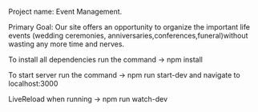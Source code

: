 Project name: Event Management.

Primary Goal: Our site offers an opportunity to organize the important life events (wedding ceremonies, anniversaries,conferences,funeral)without wasting any more time and nerves.

To install all dependencies run the command -> npm install

To start server run the command -> npm run start-dev and navigate to localhost:3000

LiveReload when running -> npm run watch-dev
